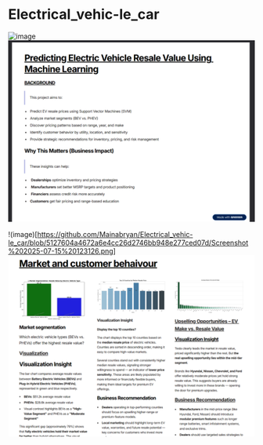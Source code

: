  # Electrical_vehic-le_car


![image](]('https://github.com/Mainabryan/Electrical_vehic-le_car/blob/95240b2499d27d0c4462c7da2d56fbd60392933d/Screenshot%202025-07-15%20123047.png'))
![image](https://github.com/Mainabryan/Electrical_vehic-le_car/blob/d124f6d2be741332b20e166bf6f5269fe52d1fdd/Screenshot%202025-07-15%20123047.png)

!(image)[https://github.com/Mainabryan/Electrical_vehic-le_car/blob/5127604a4672a6e4cc26d2746bb948e277ced07d/Screenshot%202025-07-15%20123126.png]
![image](https://github.com/Mainabryan/Electrical_vehic-le_car/blob/5127604a4672a6e4cc26d2746bb948e277ced07d/Screenshot%202025-07-15%20123126.png)
